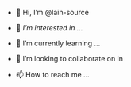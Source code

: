 - 👋 Hi, I’m @lain-source




- 👀 _I’m interested in ..._
- 🌱 I’m currently learning ...
- 💞️ I’m looking to collaborate on in 
- 📫 How to reach me ...


<!---
lain-source/lain-source is a ✨ special ✨ repository because its `README.md` (this file) appears on your GitHub profile.
You can click the Preview link to take a look at your changes.
--->
